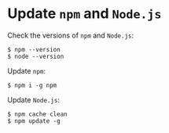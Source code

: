 # Update `npm` and `Node.js`

Check the versions of `npm` and `Node.js`:

```console
$ npm --version
$ node --version
```

Update `npm`:

```console
$ npm i -g npm
```

Update `Node.js`:

```console
$ npm cache clean
$ npm update -g
```
